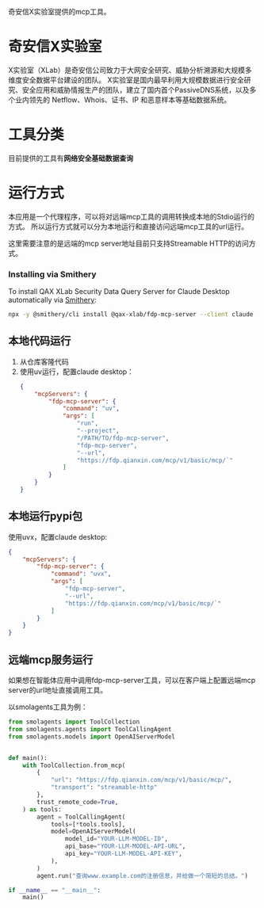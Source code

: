 奇安信X实验室提供的mcp工具。

# 奇安信X实验室
X实验室（XLab）是奇安信公司致力于大网安全研究、威胁分析溯源和大规模多维度安全数据平台建设的团队。
X实验室是国内最早利用大规模数据进行安全研究、安全应用和威胁情报生产的团队，建立了国内首个PassiveDNS系统，以及多个业内领先的 Netflow、Whois、证书、IP 和恶意样本等基础数据系统。

# 工具分类

目前提供的工具有**网络安全基础数据查询**

# 运行方式
本应用是一个代理程序，可以将对远端mcp工具的调用转换成本地的Stdio运行的方式。
所以运行方式就可以分为本地运行和直接访问远端mcp工具的url运行。

这里需要注意的是远端的mcp server地址目前只支持Streamable HTTP的访问方式。

### Installing via Smithery

To install QAX XLab Security Data Query Server for Claude Desktop automatically via [Smithery](https://smithery.ai/server/@qax-xlab/fdp-mcp-server):

```bash
npx -y @smithery/cli install @qax-xlab/fdp-mcp-server --client claude
```

## 本地代码运行
1. 从仓库客隆代码
2. 使用uv运行，配置claude desktop：
    ```json
    {
        "mcpServers": {
            "fdp-mcp-server": {
                "command": "uv",
                "args": [
                    "run",
                    "--project",
                    "/PATH/TO/fdp-mcp-server",
                    "fdp-mcp-server",
                    "--url",
                    "https://fdp.qianxin.com/mcp/v1/basic/mcp/`"
                ]
            }
        }
    }
    ```

## 本地运行pypi包
使用uvx，配置claude desktop:
```json
{
    "mcpServers": {
        "fdp-mcp-server": {
            "command": "uvx",
            "args": [
                "fdp-mcp-server",
                "--url",
                "https://fdp.qianxin.com/mcp/v1/basic/mcp/`"
            ]
        }
    }
}
```

## 远端mcp服务运行
如果想在智能体应用中调用fdp-mcp-server工具，可以在客户端上配置远端mcp server的url地址直接调用工具。

以smolagents工具为例：
```python
from smolagents import ToolCollection
from smolagents.agents import ToolCallingAgent
from smolagents.models import OpenAIServerModel


def main():
    with ToolCollection.from_mcp(
        {
            "url": "https://fdp.qianxin.com/mcp/v1/basic/mcp/",
            "transport": "streamable-http"
        },
        trust_remote_code=True,
    ) as tools:
        agent = ToolCallingAgent(
            tools=[*tools.tools],
            model=OpenAIServerModel(
                model_id="YOUR-LLM-MODEL-ID",
                api_base="YOUR-LLM-MODEL-API-URL",
                api_key="YOUR-LLM-MODEL-API-KEY",
            ),
        )
        agent.run("查询www.example.com的注册信息，并给做一个简短的总结。")

if __name__ == "__main__":
    main()

```
